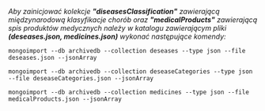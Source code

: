 _Aby zainicjować kolekcje **"diseasesClassification"** zawierającą międzynarodową klasyfikacje chorób
oraz **"medicalProducts"** zawierającą spis produktów medycznych
należy w katalogu zawierającym pliki **(deseases.json, medicines.json)** wykonać następujące komendy:_

`mongoimport --db archivedb --collection deseases --type json --file deseases.json --jsonArray`

`mongoimport --db archivedb --collection deseaseCategories --type json --file deseaseCategories.json --jsonArray`

`mongoimport --db archivedb --collection medicines --type json --file medicalProducts.json --jsonArray`